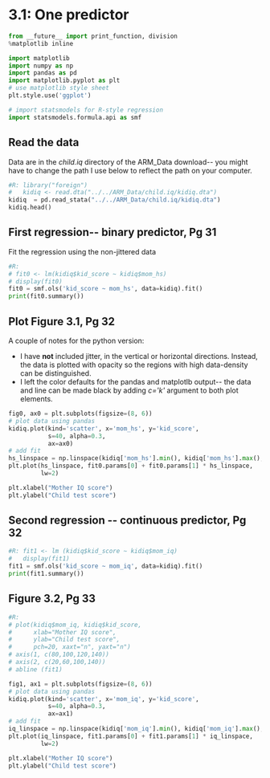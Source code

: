 # 3.1: One predictor

```python
from __future__ import print_function, division
%matplotlib inline

import matplotlib
import numpy as np
import pandas as pd
import matplotlib.pyplot as plt
# use matplotlib style sheet
plt.style.use('ggplot')

# import statsmodels for R-style regression
import statsmodels.formula.api as smf
```

## Read the data

Data are in the *child.iq* directory of the ARM_Data download-- you might have
to change the path I use below to reflect the path on your computer.

```python
#R: library("foreign")
#   kidiq <- read.dta("../../ARM_Data/child.iq/kidiq.dta")
kidiq  = pd.read_stata("../../ARM_Data/child.iq/kidiq.dta")
kidiq.head()
```

## First regression-- binary predictor, Pg 31

Fit the regression using the non-jittered data

```python
#R: 
# fit0 <- lm(kidiq$kid_score ~ kidiq$mom_hs)
# display(fit0)
fit0 = smf.ols('kid_score ~ mom_hs', data=kidiq).fit()
print(fit0.summary())
```

## Plot Figure 3.1, Pg 32

A couple of notes for the python version:

* I have **not** included jitter, in the vertical or horizontal directions.
  Instead, the data is plotted with opacity so the regions with high
  data-density can be distinguished.
* I left the color defaults for the pandas and matplotlb output-- the
  data and line can be made black by adding *c='k'* argument to both plot
  elements.

```python
fig0, ax0 = plt.subplots(figsize=(8, 6))
# plot data using pandas
kidiq.plot(kind='scatter', x='mom_hs', y='kid_score',
           s=40, alpha=0.3,
           ax=ax0)
# add fit
hs_linspace = np.linspace(kidiq['mom_hs'].min(), kidiq['mom_hs'].max(), 50)
plt.plot(hs_linspace, fit0.params[0] + fit0.params[1] * hs_linspace,
         lw=2)

plt.xlabel("Mother IQ score")
plt.ylabel("Child test score")
```

## Second regression -- continuous predictor, Pg 32

```python
#R: fit1 <- lm (kidiq$kid_score ~ kidiq$mom_iq)
#   display(fit1)
fit1 = smf.ols('kid_score ~ mom_iq', data=kidiq).fit()
print(fit1.summary())
```

## Figure 3.2, Pg 33

```python
#R: 
# plot(kidiq$mom_iq, kidiq$kid_score,
#      xlab="Mother IQ score", 
#      ylab="Child test score",
#      pch=20, xaxt="n", yaxt="n")
# axis(1, c(80,100,120,140))
# axis(2, c(20,60,100,140))
# abline (fit1)

fig1, ax1 = plt.subplots(figsize=(8, 6))
# plot data using pandas
kidiq.plot(kind='scatter', x='mom_iq', y='kid_score',
           s=40, alpha=0.3,
           ax=ax1)
# add fit
iq_linspace = np.linspace(kidiq['mom_iq'].min(), kidiq['mom_iq'].max(), 50)
plt.plot(iq_linspace, fit1.params[0] + fit1.params[1] * iq_linspace,
         lw=2)

plt.xlabel("Mother IQ score")
plt.ylabel("Child test score")
```
